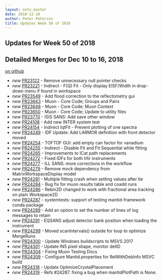 ```yaml
---
layout: onto_master
date: 2018-12-10
author: Peter Peterson
title: Updates Week 50 of 2018
---
```

Updates for Week 50 of 2018
---------------------------

Detailed Merges for Dec 10 to 16, 2018
--------------------------------------
[on github](https://github.com/mantidproject/mantid/pulls?q=is%3Apr+merged%3A2018-12-11..2018-12-16)

* *new* [PR23122](https://github.com/mantidproject/mantid/pull/23122) - Remove unnecessary null pointer checks
* *new* [PR23221](https://github.com/mantidproject/mantid/pull/23221) - Indirect - F(Q) Fit - Only display EISF/Width in drop-down menu if found in workspace
* *new* [PR23549](https://github.com/mantidproject/mantid/pull/23549) - Add flood correction to the reflectometry gui
* *new* [PR23643](https://github.com/mantidproject/mantid/pull/23643) - Muon - Core Code; Groups and Pairs
* *new* [PR23648](https://github.com/mantidproject/mantid/pull/23648) - Muon - Core Code; Muon Context
* *new* [PR23650](https://github.com/mantidproject/mantid/pull/23650) - Muon - Core Code; Update to utility files
* *new* [PR23770](https://github.com/mantidproject/mantid/pull/23770) - ISIS SANS: Add save other window
* *new* [PR24108](https://github.com/mantidproject/mantid/pull/24108) - Add new INTER system test
* *new* [PR24154](https://github.com/mantidproject/mantid/pull/24154) - Indirect IqtFit - Prevent plotting of one spectra
* *new* [PR24249](https://github.com/mantidproject/mantid/pull/24249) - IDF Update: Add LARMOR definition with front detector moved
* *new* [PR24254](https://github.com/mantidproject/mantid/pull/24254) - TOFTOF GUI: add empty can factor for vanadium
* *new* [PR24255](https://github.com/mantidproject/mantid/pull/24255) - Indirect - Disable Fit and Fit Sequential while fitting
* *new* [PR24265](https://github.com/mantidproject/mantid/pull/24265) - Improvements to ICat path replacements
* *new* [PR24272](https://github.com/mantidproject/mantid/pull/24272) - Fixed IDFs for both hfir instruments
* *new* [PR24277](https://github.com/mantidproject/mantid/pull/24277) - ILL SANS: more corrections in the workflow
* *new* [PR24279](https://github.com/mantidproject/mantid/pull/24279) - Remove mock dependency from MatrixWorkspaceDisplay model
* *new* [PR24281](https://github.com/mantidproject/mantid/pull/24281) - Multiple fitting crash when setting values after tie
* *new* [PR24284](https://github.com/mantidproject/mantid/pull/24284) - Bug fix for muon results table and coadd runs
* *new* [PR24286](https://github.com/mantidproject/mantid/pull/24286) - Rebin2D changed to work with fractional area tracking on plain Workspace2D
* *new* [PR24287](https://github.com/mantidproject/mantid/pull/24287) - systemtests: support of testing mantid-framework conda package
* *new* [PR24289](https://github.com/mantidproject/mantid/pull/24289) - Add an option to set the number of lines of log messages to retain
* *new* [PR24291](https://github.com/mantidproject/mantid/pull/24291) - EQSANS adjust detector bank position when loading the instrument
* *new* [PR24299](https://github.com/mantidproject/mantid/pull/24299) - Moved scanIntervals() outside for loop to optimize MergeRuns
* *new* [PR24300](https://github.com/mantidproject/mantid/pull/24300) - Update Windows buildscripts to MSVS 2017
* *new* [PR24301](https://github.com/mantidproject/mantid/pull/24301) - Update IN5 pixel shape, monitor detID
* *new* [PR24304](https://github.com/mantidproject/mantid/pull/24304) - Fixing Muon Testing Docs
* *new* [PR24309](https://github.com/mantidproject/mantid/pull/24309) - Configure Mantid.properties for RelWithDebInfo MSVC build
* *new* [PR24318](https://github.com/mantidproject/mantid/pull/24318) - Update OptimizeCrystalPlacement
* *new* [PR24319](https://github.com/mantidproject/mantid/pull/24319) - Refs #24287. fixing a bug when mantidPlotPath is None.
